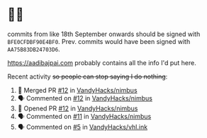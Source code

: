 # 👋🏻
<!--
**aadibajpai/aadibajpai** is a ✨ _special_ ✨ repository because its `README.md` (this file) appears on your GitHub profile.
-->
commits from like 18th September onwards should be signed with `BFE0CFDBF90E4BF0`. Prev. commits would have been signed with `AA75B83DB24703D6`.

https://aadibajpai.com probably contains all the info I'd put here.

Recent activity ~~so people can stop saying I do nothing~~:
<!--START_SECTION:activity-->
1. 🎉 Merged PR [#12](https://github.com/VandyHacks/nimbus/pull/12) in [VandyHacks/nimbus](https://github.com/VandyHacks/nimbus)
2. 🗣 Commented on [#12](https://github.com/VandyHacks/nimbus/issues/12) in [VandyHacks/nimbus](https://github.com/VandyHacks/nimbus)
3. 💪 Opened PR [#12](https://github.com/VandyHacks/nimbus/pull/12) in [VandyHacks/nimbus](https://github.com/VandyHacks/nimbus)
4. 🗣 Commented on [#11](https://github.com/VandyHacks/nimbus/issues/11) in [VandyHacks/nimbus](https://github.com/VandyHacks/nimbus)
5. 🗣 Commented on [#5](https://github.com/VandyHacks/vhl.ink/issues/5) in [VandyHacks/vhl.ink](https://github.com/VandyHacks/vhl.ink)
<!--END_SECTION:activity-->
